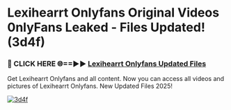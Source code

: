 # Lexihearrt Onlyfans Original Videos 0nlyFans Leaked - Files Updated! (3d4f)

<h3>🔴 CLICK HERE 🌐==►► <a href="https://tinyurl.com/2m67pmp6" rel="nofollow">Lexihearrt Onlyfans Updated Files</a></h3>

Get Lexihearrt Onlyfans and all content. Now you can access all videos and pictures of Lexihearrt Onlyfans. New Updated Files 2025!

[![3d4f](https://i.imgur.com/H4QAA4z.gif)](https://tinyurl.com/2m67pmp6)